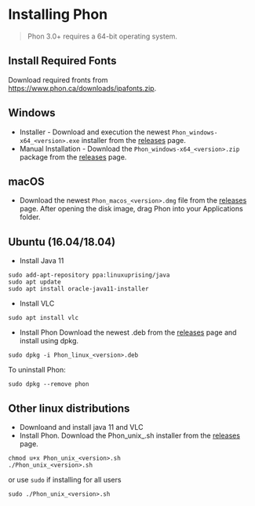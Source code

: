 # Installing Phon
> Phon 3.0+ requires a 64-bit operating system.

## Install Required Fonts

Download required fronts from https://www.phon.ca/downloads/ipafonts.zip.

## Windows

 * Installer - Download and execution the newest ```Phon_windows-x64_<version>.exe``` installer from the [releases](https://github.com/phon-ca/phon/releases) page.
 * Manual Installation - Download the ```Phon_windows-x64_<version>.zip``` package from the [releases](https://github.com/phon-ca/phon/releases) page.

##  macOS

 * Download the newest ```Phon_macos_<version>.dmg``` file from the [releases](https://github.com/phon-ca/phon/releases) page.  After opening the disk image, drag Phon into your Applications folder.

## Ubuntu (16.04/18.04)

 * Install Java 11
```
sudo add-apt-repository ppa:linuxuprising/java
sudo apt update
sudo apt install oracle-java11-installer
```
 * Install VLC
```
sudo apt install vlc
```
 * Install Phon
Download the newest .deb from the [releases](https://github.com/phon-ca/phon/releases) page and install using dpkg.
```
sudo dpkg -i Phon_linux_<version>.deb
```
To uninstall Phon:
```
sudo dpkg --remove phon
```

## Other linux distributions

 * Downloand and install java 11 and VLC
 * Install Phon.
Download the Phon_unix_<version>.sh installer from the [releases](https://github.com/phon-ca/phon/releases) page.
```
chmod u+x Phon_unix_<version>.sh
./Phon_unix_<version>.sh
```
or use ```sudo``` if installing for all users
```
sudo ./Phon_unix_<version>.sh
```
